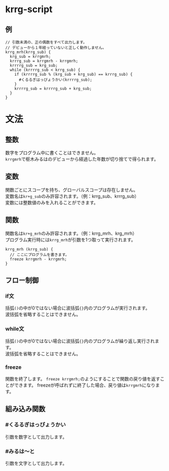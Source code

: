 # krrg-script
## 例
```
// 引数未満の、正の偶数をすべて出力します。
// デビューから１年経っていないと正しく動作しません。
krrg_mrh(krrg_sub) {
  krg_sub = krrgmrh;
  krrrg_sub = krrgmrh - krrgmrh;
  krrrrg_sub = krg_sub;
  while (krrrrg_sub < krrg_sub) {
    if (krrrrg_sub % (krg_sub + krg_sub) == krrrg_sub) {
      #くるるぎはっぴょうかい(krrrrg_sub);
    }
    krrrrg_sub = krrrrg_sub + krg_sub;
  }
}
```

# 文法
## 整数
数字をプログラム中に書くことはできません。  
`krrgmrh`で枢木みるはのデビューから経過した年数が切り捨てで得られます。

## 変数
関数ごとにスコープを持ち、グローバルスコープは存在しません。  
変数名は`kr+g_sub`のみ許容されます。（例：krrg_sub、krrrg_sub）  
変数には整数値のみを入れることができます。

## 関数
関数名は`kr+g_mrh`のみ許容されます。（例：krrg_mrh、krg_mrh）  
プログラム実行時には`krrg_mrh`が引数を1つ取って実行されます。  
```
krrg_mrh (krrg_sub) {
  // ここにプログラムを書きます。
  freeze krrgmrh - krrgmrh;
}
```

## フロー制御
### if文
括弧`()`の中が0ではない場合に波括弧`{}`内のプログラムが実行されます。  
波括弧を省略することはできません。

### while文
括弧`()`の中が0ではない場合に波括弧`{}`内のプログラムが繰り返し実行されます。  
波括弧を省略することはできません。

### freeze
関数を終了します。
`freeze krrgmrh;`のようにすることで関数の戻り値を返すことができます。
freezeが呼ばれずに終了した場合、戻り値は`krrgmrh`になります。

## 組み込み関数
### #くるるぎはっぴょうかい
引数を数字として出力します。

### #みるは〜と
引数を文字として出力します。


